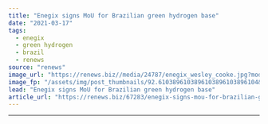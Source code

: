 ```yaml
---
title: "Enegix signs MoU for Brazilian green hydrogen base"
date: "2021-03-17"
tags: 
  - enegix
  - green hydrogen
  - brazil
  - renews
source: "renews"
image_url: "https://renews.biz//media/24787/enegix_wesley_cooke.jpg?mode=crop&width=770&heightratio=0.6103896103896103896103896104&slimmage=true"
image_fp: "/assets/img/post_thumbnails/92.6103896103896103896103896104&slimmage=true"
lead: "Enegix signs MoU for Brazilian green hydrogen base"
article_url: "https://renews.biz/67283/enegix-signs-mou-for-brazilian-green-hydrogen-base/"
---
```


---
